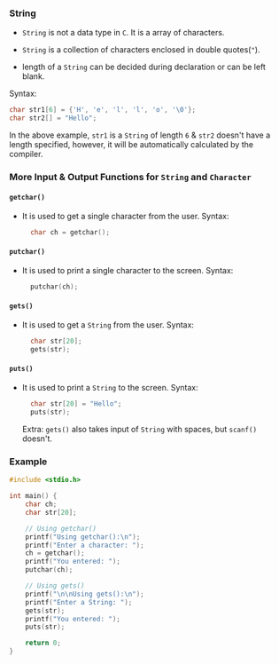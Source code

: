 ### String

- `String` is not a data type in `C`. It is a array of characters.
- `String` is a collection of characters enclosed in double quotes(`"`).

- length of a `String` can be decided during declaration or can be left blank.

Syntax:
```c
char str1[6] = {'H', 'e', 'l', 'l', 'o', '\0'};
char str2[] = "Hello";
```
In the above example, `str1` is a `String` of length `6` & `str2` doesn't have a length specified, however, it will be automatically calculated by the compiler.

### More Input & Output Functions for `String` and `Character`

#### `getchar()`
- It is used to get a single character from the user.
  Syntax:
  ```c
    char ch = getchar();
    ```

#### `putchar()`
- It is used to print a single character to the screen.
  Syntax:
  ```c
    putchar(ch);
    ```
#### `gets()`
- It is used to get a `String` from the user.
  Syntax:
  ```c
    char str[20];
    gets(str);
    ```

#### `puts()`
- It is used to print a `String` to the screen.
  Syntax:
  ```c
    char str[20] = "Hello";
    puts(str);
    ```

    Extra: `gets()` also takes input of `String` with spaces, but `scanf()` doesn't.

### Example
    
```c
#include <stdio.h>

int main() {
    char ch;
    char str[20];

    // Using getchar()
    printf("Using getchar():\n");
    printf("Enter a character: ");
    ch = getchar();
    printf("You entered: ");
    putchar(ch);

    // Using gets()
    printf("\n\nUsing gets():\n");
    printf("Enter a String: ");
    gets(str);
    printf("You entered: ");
    puts(str);

    return 0;
}
```
